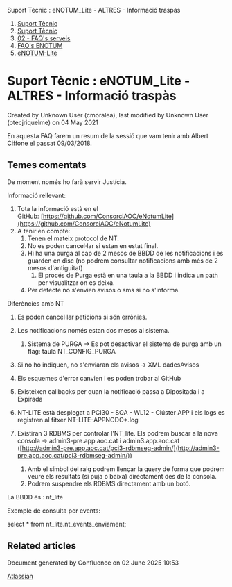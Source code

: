 Suport Tècnic : eNOTUM\_Lite - ALTRES - Informació traspàs  

1.  [Suport Tècnic](index.md)
2.  [Suport Tècnic](13893782.md)
3.  [02 - FAQ's serveis](26313393.md)
4.  [FAQ's ENOTUM](28705561.md)
5.  [eNOTUM-Lite](eNOTUM-Lite_36341310.md)

Suport Tècnic : eNOTUM\_Lite - ALTRES - Informació traspàs
==========================================================

Created by Unknown User (cmoralea), last modified by Unknown User (otecjriquelme) on 04 May 2021

En aquesta FAQ farem un resum de la sessió que vam tenir amb Albert Ciffone el passat 09/03/2018.

Temes comentats
---------------

De moment només ho farà servir Justícia.

Informació rellevant:

1.  Tota la informació està en el GitHub: [https://github.com/ConsorciAOC/eNotumLite](https://github.com/ConsorciAOC/eNotumLite)
2.  A tenir en compte:  
    1.  Tenen el mateix protocol de NT.
    2.  No es poden cancel·lar si estan en estat final.
    3.  Hi ha una purga al cap de 2 mesos de BBDD de les notificacions i es guarden en disc (no podrem consultar notificacions amb més de 2 mesos d'antiguitat)
        1.  El procés de Purga està en una taula a la BBDD i indica un path per visualitzar on es deixa.
    4.  Per defecte no s'envien avisos o sms si no s'informa.

  

Diferències amb NT

1.  Es poden cancel·lar peticions si són errònies.
2.  Les notificacions només estan dos mesos al sistema.
    1.  Sistema de PURGA → Es pot desactivar el sistema de purga amb un flag: taula NT\_CONFIG\_PURGA
3.  Si no ho indiquen, no s'enviaran els avisos → XML dadesAvisos
4.  Els esquemes d'error canvien i es poden trobar al GitHub
5.  Existeixen callbacks per quan la notificació passa a Dipositada i a Expirada

  

1.  NT-LITE està desplegat a PCI30 - SOA - WL12 - Clúster APP i els logs es registren al fitxer NT-LITE-APPNODO\*.log
2.  Existiran 3 RDBMS per controlar l'NT\_lite. Els podrem buscar a la nova consola → admin3-pre.app.aoc.cat i admin3.app.aoc.cat ([http://admin3-pre.app.aoc.cat/pci3-rdbmseg-admin/](http://admin3-pre.app.aoc.cat/pci3-rdbmseg-admin/))
    1.  Amb el símbol del raig podrem llençar la query de forma que podrem veure els resultats (si puja o baixa) directament des de la consola.
    2.  Podrem suspendre els RDBMS directament amb un botó.  
          
          
        

La BBDD és : nt\_lite

Exemple de consulta per events:


select \* from nt\_lite.nt\_events\_enviament;

Related articles
----------------

  

Document generated by Confluence on 02 June 2025 10:53

[Atlassian](http://www.atlassian.com/)